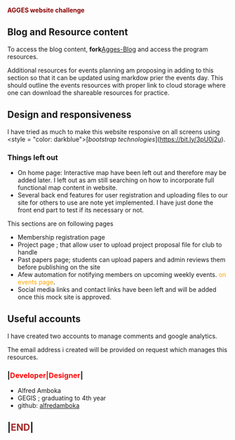 <span style = "color: darkred">**AGGES website challenge**</span>
<!-- AGGES website challenge 

Points to note:
       Am a beginner when i comes to developing complete projects like this.
       There are also issues which may need fixing.
       Most importantly  blog content and main site content are separate and am trying to figure out how to merge them to single repository. This happened as initially i started working using bootstrap and later switched to jerky. This imply that blog repository will be fork from my github repo
-->

##  Blog and Resource content

To access the blog content, **fork**[Agges-Blog](https://github.com/alfredamboka/Agges-Blog) and access the program resources.

Additional resources for events planning am proposing in adding to this section so that it can be updated using markdow prier the events day. This should outline the events resources with proper link to cloud storage where one can download the shareable resources for practice.

## Design and  responsiveness

I have tried as much to make this website responsive on all screens using <style = "color: darkblue">[*bootstrap technologies*]</style>(https://bit.ly/3pU0j2u).

### Things left out 

+ On home page: Interactive map have been left out and therefore may be added later. I left out as am still searching on how to incorporate full functional map content in website.
+ Several back end  features for  user registration and uploading files to our site for others to use are note yet implemented. I have just done the front end part to test if its necessary or not.

This sections are on following pages
+ Membership registration page
+ Project page ; that allow user to upload project proposal file for club to handle
+ Past papers page; students can upload papers and admin reviews them before publishing on the site
+ Afew automation for notifying members on upcoming weekly events. <span style = "color: orange">on events page</span>.
+ Social media links and contact links have been left and will be added once this mock site is approved.
  
## Useful accounts

I have created two accounts to manage comments and google analytics.

The email address i created will be provided on request which manages this resources.

### |<span style="color: red">Developer|Designer</span>|

+ Alfred Amboka
+ GEGIS ; graduating to 4th year
+ github: [alfredamboka](https://github.com/alfredamboka)

## |<span style = "color: brown">**END**</span>|